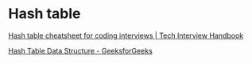 # Hash table

[Hash table cheatsheet for coding interviews | Tech Interview Handbook](https://www.techinterviewhandbook.org/algorithms/hash-table/)

[](https://medium.com/basecs/taking-hash-tables-off-the-shelf-139cbf4752f0)

[Hash Table Data Structure - GeeksforGeeks](https://www.geeksforgeeks.org/hash-table-data-structure/)